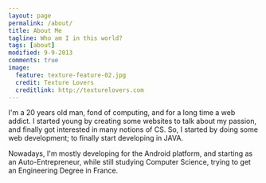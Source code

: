 ```yaml
---
layout: page
permalink: /about/
title: About Me
tagline: Who am I in this world?
tags: [about]
modified: 9-9-2013
comments: true
image:
  feature: texture-feature-02.jpg
  credit: Texture Lovers
  creditlink: http://texturelovers.com
---
```


I'm a 20 years old man, fond of computing, and for a long time a web addict. I started young by creating some websites to talk about my passion, and finally got interested in many notions of CS.
So, I started by doing some web development; to finally start developing in JAVA.

Nowadays, I'm mostly developing for the Android platform, and starting as an Auto-Entrepreneur, while still studying Computer Science, trying to get an Engineering Degree in France.
